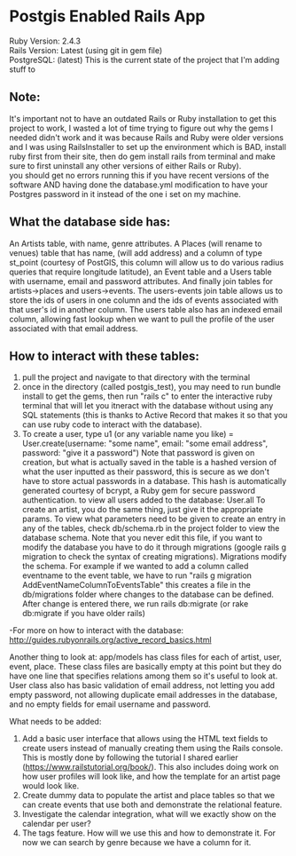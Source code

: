 # Postgis Enabled Rails App
Ruby Version: 2.4.3  
Rails Version: Latest (using git in gem file)  
PostgreSQL: (latest)
This is the current state of the project that I'm adding stuff to
## Note:
It's important not to have an outdated Rails or Ruby installation to get this project to work, I wasted a lot of time trying to figure out why the gems I needed didn't work and it was because Rails and Ruby were older versions and I was using RailsInstaller to set up the environment which is BAD, install ruby first from their site, then do gem install rails from terminal and make sure to first uninstall any other versions of either Rails or Ruby).  
you should get no errors running this if you have recent versions of the software AND having done the database.yml modification to have your Postgres password in it instead of the one i set on my machine.

## What the database side has:  
An Artists table, with name, genre attributes. A Places (will rename to venues) table that has name, (will add address) and a column of type st_point (courtesy of PostGIS, this column will allow us to do various radius queries that require longitude latitude), an Event table and a Users table with username, email and password attributes. And finally join tables for artists->places and users->events. The users-events join table allows us to store the ids of users in one column and the ids of events associated with that user's id in another column. The users table also has an indexed email column, allowing fast lookup when we want to pull the profile of the user associated with that email address.

## How to interact with these tables:  
1. pull the project and navigate to that directory with the terminal
2. once in the directory (called postgis_test), you may need to run bundle install to get the gems, then run "rails c" to enter the interactive ruby terminal that will let you itneract with the database without using any SQL statements (this is thanks to Active Record that makes it so that you can use ruby code to interact with the database).
3. To create a user, type u1 (or any variable name you like) = User.create(username: "some name", email: "some email address", password: "give it a password")
Note that password is given on creation, but what is actually saved in the table is a hashed version of what the user inputted as their password, this is secure as we don't have to store actual passwords in a database. This hash is automatically generated courtesy of bcrypt, a Ruby gem for secure password authentication.
to view all users added to the database: User.all
To create an artist, you do the same thing, just give it the appropriate params.
To view what parameters need to be given to create an entry in any of the tables, check db/schema.rb in the project folder to view the database schema. Note that you never edit this file, if you want to modify the database you have to do it through migrations (google rails g migration to check the syntax of creating migrations). Migrations modify the schema. For example if we wanted to add a column called eventname to the event table, we have to run "rails g migration AddEventNameColumnToEventsTable" this creates a file in the db/migrations folder where changes to the database can be defined. After change is entered there, we run rails db:migrate (or rake db:migrate if you have older rails)

-For more on how to interact with the database: http://guides.rubyonrails.org/active_record_basics.html

Another thing to look at: app/models has class files for each of artist, user, event, place. These class files are basically empty at this point but they do have one line that specifies relations among them so it's useful to look at. User class also has basic validation of email address, not letting you add empty password, not allowing duplicate email addresses in the database, and no empty fields for email username and password.

What needs to be added: 
1. Add a basic user interface that allows using the HTML text fields to create users instead of manually creating them using the Rails console. This is mostly done by following the tutorial I shared earlier (https://www.railstutorial.org/book/). This also includes doing work on how user profiles will look like, and how the template for an artist page would look like.
2. Create dummy data to populate the artist and place tables so that we can create events that use both and demonstrate the relational feature. 
3. Investigate the calendar integration, what will we exactly show on the calendar per user? 
4. The tags feature. How will we use this and how to demonstrate it. For now we can search by genre because we have a column for it. 




